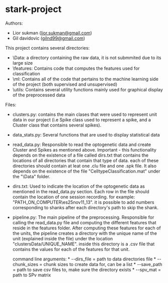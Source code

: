 # stark-project
Authors:
- Lior sukman (lior.sukman@gmail.com)
- Gil davidovic (gilnd99@gmail.com)

This project contains several directories:
- \Data: a directory containing the raw data, it is not submmited due to its large size
- \features: Contains code that computes the features used for classification
- \ml: Contains all of the code that pertains to the machine learning side of the project (both supervised and unsupervised)
- \utils: Contains several utility functions mainly used for graphical display of the preprocessed data

Files:
- clusters.py: contains the main clases that were used to represent unit data in our project (i.e Spike class used to represent a spike, and a Cluster class that contains several spikes).
- data_stats.py: Several functions that are used to display statistical data
- read_data.py: Responsible to read the optogenetic data and create Cluster and Spikes as mentioned above.
    Important - this functionality depends on the existence of a file called dirs.txt that contains the locations
    of all directories that contain that type of data. each of these directories should contain at leat one .clu file and one .spk file.
	It also depends on the existence of the file "CelltypeClassification.mat" under the "\Data" folder.
- dirs.txt: Used to indicate the location of the optogenetic data as mentioned in the read_data.py section.
	Each row in the file should contain the location of one session recording. for example: "PATH_ON_COMPUTER\es25nov11_13".
	it is possible to add numbers corresponding to shanks after each directory's path to skip the shank.
- pipeline.py: The main pipeline of the preprocessing. Responsible for calling the read_data.py file and computing the different features that reside in the features folder. 
	After computing these features for each of the units, the pipeline creates a directory with the unique name of the unit (explained inside the file)
	under the location "clustersData/UNIQUE_NAME". inside this directory is a .csv file that contains the values for each of the features for that unit.

    command line arguments:
        * --dirs_file = path to data directories file
        * --chunk_sizes = chunk sizes to create data for, can be a list
        * --save_path = path to save csv files to, make sure the directory exists
        * --spv_mat = path to SPv matrix

